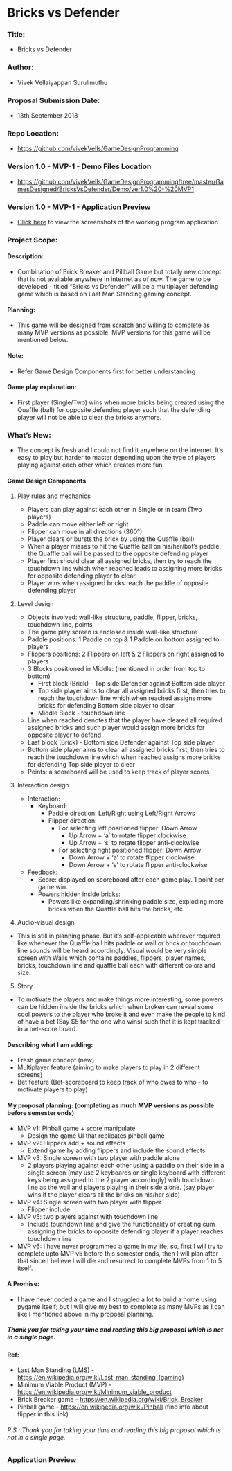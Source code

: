 # Bricks vs Defender

### Title: 
- Bricks vs Defender
### Author: 
- Vivek Vellaiyappan Surulimuthu
### Proposal Submission Date: 
- 13th September 2018
### Repo Location:
- https://github.com/vivekVells/GameDesignProgramming
### Version 1.0 - MVP-1 - Demo Files Location
- https://github.com/vivekVells/GameDesignProgramming/tree/master/GamesDesigned/BricksVsDefender/Demo/ver1.0%20-%20MVP1
### Version 1.0 - MVP-1 - Application Preview
- [Click here]() to view the screenshots of the working program application
### Project Scope: 
#### Description: 
- Combination of Brick Breaker and Pillball  Game but totally new concept that is not available anywhere in internet as of now. The game to be developed - titled “Bricks vs Defender” will be a multiplayer defending game which is based on Last Man Standing gaming concept. 
#### Planning: 
- This game will be designed from scratch and willing to complete as many MVP versions as possible. MVP versions for this game will be mentioned below.
#### Note: 
- Refer Game Design Components first for better understanding
#### Game play explanation: 
- First player (Single/Two) wins when more bricks being created using the Quaffle (ball) for opposite defending player such that the defending player will not be able to clear the bricks anymore. 

### What’s New: 
- The concept is fresh and I could not find it anywhere on the internet. It’s easy to play but harder to master depending upon the type of players playing against each other which creates more fun.

#### Game Design Components
1. Play rules and mechanics
    - Players can play against each other in Single or in team (Two players)
    - Paddle can move either left or right
    - Flipper can move in all directions (360°)
    - Player clears or bursts the brick by using the Quaffle (ball)
    - When a player misses to hit the Quaffle ball on his/her/bot’s paddle, the Quaffle ball will be passed to the opposite defending player
    - Player first should clear all assigned bricks, then try to reach the touchdown line which when reached leads to assigning more bricks for opposite defending player to clear.
    - Player wins when assigned bricks reach the paddle of opposite defending player
2. Level design
    - Objects involved: wall-like structure, paddle, flipper, bricks, touchdown line, points
    - The game play screen is enclosed inside wall-like structure 
    - Paddle positions: 1 Paddle on top & 1 Paddle on bottom assigned to players 
    - Flippers positions: 2 Flippers on left &  2 Flippers on right assigned to players
    - 3 Blocks positioned in Middle: (mentioned in order from top to bottom)
      - First block (Brick) - Top side Defender against Bottom side player 
      - Top side player aims to clear all assigned bricks first, then tries to reach the touchdown line which when reached assigns more bricks for defending Bottom side player to clear
      - Middle Block - touchdown line
    - Line when reached denotes that the player have cleared all required assigned bricks and such player would assign more bricks for opposite player to defend
    - Last block (Brick) - Bottom side Defender against Top side player
    - Bottom side player aims to clear all assigned bricks first, then tries to reach the touchdown line which when reached assigns more bricks for defending Top side player to clear
    - Points: a scoreboard will be used to keep track of player scores

3. Interaction design
    - Interaction:
      - Keyboard: 
          - Paddle direction: Left/Right using Left/Right Arrows
          - Flipper direction: 
            - For selecting left positioned flipper: Down Arrow
              - Up Arrow + ‘a’ to rotate flipper clockwise 
              - Up Arrow + ‘s’ to rotate flipper anti-clockwise 
            - For selecting right positioned flipper: Down Arrow 
              - Down Arrow + ‘a’ to rotate flipper clockwise
              - Down Arrow + ‘s’ to rotate flipper anti-clockwise
    - Feedback:
      - Score: displayed on scoreboard after each game play. 1 point per game win.
      - Powers hidden inside bricks:
        - Powers like expanding/shrinking paddle size, exploding more bricks when the Quaffle ball hits the bricks, etc. 
4. Audio-visual design
  - This is still in planning phase. But it’s self-applicable wherever required like whenever the Quaffle ball hits paddle or wall or brick or touchdown line sounds will be heard  accordingly. Visual would be very simple screen with Walls which contains paddles, flippers, player names, bricks, touchdown line and quaffle ball each with different colors and size.
5. Story
  - To motivate the players and make things more interesting, some powers can be hidden inside the bricks which when broken can reveal some cool powers to the player who broke it and even make the people to kind of have a bet (Say $5 for the one who wins) such that it is kept tracked in a bet-score board.
  
#### Describing what I am adding:
  - Fresh game concept (new)
  - Multiplayer feature (aiming to make players to play in 2 different screens)
  - Bet feature (Bet-scoreboard to keep track of who owes to who - to motivate players to play)
#### My proposal planning: (completing as much MVP versions as possible before semester ends)
  - MVP v1: Pinball game + score manipulate
    - Design the game UI that replicates pinball game
  - MVP v2: Flippers add + sound effects
    - Extend game by adding flippers and include the sound effects 
  - MVP v3: Single screen with two player with paddle alone
    - 2 players playing against each other using a paddle on their side in a single screen (may use 2 keyboards or single keyboard with different keys being assigned to the 2 player accordingly) with touchdown line as the wall and players playing in their side alone. (say player wins if the player clears all the bricks on his/her side)
  - MVP v4: Single screen with two player with flipper
    - Flipper include
  - MVP v5: two players against with touchdown line
    - Include touchdown line and give the functionality of creating cum assigning the bricks to opposite defending player if a player reaches touchdown line
  - MVP v6: I have never programmed a game in my life; so, first I will try to complete upto MVP v5 before this semester ends, then I will plan after that since I believe I will die and resurrect to complete MVPs from 1 to 5 itself.  

#### A Promise: 
- I have never coded a game and I struggled a lot to build a home using pygame itself; but I will give my best to complete as many MVPs as I can like I mentioned above in my proposal planning. 

##### Thank you for taking your time and reading this big proposal which is not in a single page.

#### Ref:
- Last Man Standing (LMS) - https://en.wikipedia.org/wiki/Last_man_standing_(gaming) 
- Minimum Viable Product (MVP) - https://en.wikipedia.org/wiki/Minimum_viable_product 
- Brick Breaker game - https://en.wikipedia.org/wiki/Brick_Breaker 
- Pinball game - https://en.wikipedia.org/wiki/Pinball (find info about flipper in this link)

###### P.S.: Thank you for taking your time and reading this big proposal which is not in a single page.

### Application Preview

